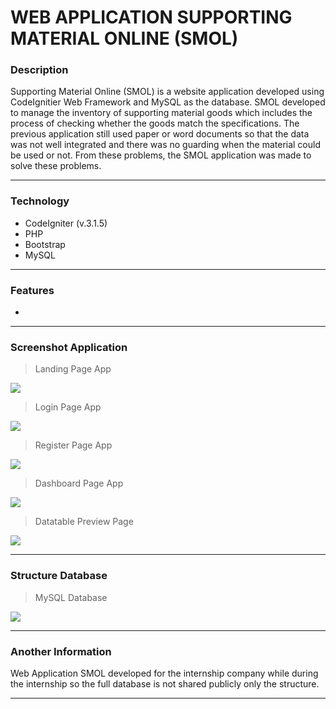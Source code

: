 # WEB APPLICATION SUPPORTING MATERIAL ONLINE (SMOL)

### Description
Supporting Material Online (SMOL) is a website application developed using CodeIgnitier Web Framework and MySQL as the database. SMOL developed to manage the inventory of supporting material goods which includes the process of checking whether the goods match the specifications. The previous application still used paper or word documents so that the data was not well integrated and there was no guarding when the material could be used or not. From these problems, the SMOL application was made to solve these problems.

----
### Technology
- CodeIgniter (v.3.1.5)
- PHP
- Bootstrap
- MySQL

----
### Features
- 

----
### Screenshot Application
> Landing Page App

![](https://cdn.discordapp.com/attachments/1141296813350076456/1141296834535489666/image.png)
> Login Page App

![](https://cdn.discordapp.com/attachments/1141296813350076456/1141297040719102055/image.png)
> Register Page App

![](https://cdn.discordapp.com/attachments/1141296813350076456/1141297094351655053/image.png)
> Dashboard Page App

![](https://cdn.discordapp.com/attachments/1141296813350076456/1141297149737447514/image.png)
> Datatable Preview Page

![](https://cdn.discordapp.com/attachments/1141296813350076456/1141298854369706164/blurred.png)

----
### Structure Database
> MySQL Database

![](https://res.cloudinary.com/dindcjvzk/image/upload/v1692178481/Screenshot_230_dth0fk.png)

----
### Another Information
Web Application SMOL developed for the internship company while during the internship so the full database is not shared publicly only the structure.

----
